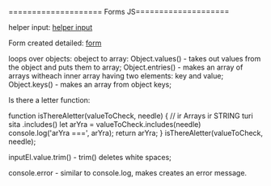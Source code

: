 ==================== Forms JS====================

helper input:
[helper input](js/helperInput.js)

Form created detailed:
[form](js/forms.js)

loops over objects:
obeject to array:
Object.values() - takes out values from the object and puts them to array;
Object.entries() - makes an array of arrays witheach inner array having two elements: key and value;
Object.keys() - makes an array from object keys;

Is there a letter function:

function isThereAletter(valueToCheck, needle) {
// ir Arrays ir STRING turi sita .includes()
let arYra = valueToCheck.includes(needle)
console.log('arYra ===', arYra);
return arYra;
}
isThereAletter(valueToCheck, needle);

inputEl.value.trim() - trim() deletes white spaces;

console.error - similar to console.log, makes creates an error message.
